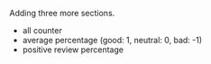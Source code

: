 Adding three more sections.

- all counter
- average percentage (good: 1, neutral: 0, bad: -1)
- positive review percentage
